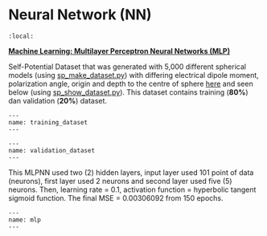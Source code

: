 # Neural Network (NN)

```{contents}
:local:
```

<ins>**Machine Learning: Multilayer Perceptron Neural Networks (MLP)**</ins>

Self-Potential Dataset that was generated with 5,000 different spherical models (using [sp_make_dataset.py](https://github.com/ezygeo-ai/mlgi/blob/master/python/sp_make_dataset.py)) with differing electrical dipole moment, polarization angle, origin and depth to the centre of sphere [here](https://github.com/ezygeo-ai/mlgi/blob/master/data/SP_Dataset.pickle) and seen below (using [sp_show_dataset.py](https://github.com/ezygeo-ai/mlgi/blob/master/python/sp_show_dataset.py)). This dataset contains training (**80%**) dan validation (**20%**) dataset.

```{figure} /figures/chap5/results/training_dataset.png
---
name: training_dataset
---
```
```{figure} /figures/chap5/results/validation_dataset.png
---
name: validation_dataset
---
```

This MLPNN used two (2) hidden layers, input layer used 101 point of data (neurons), first layer used 2 neurons and second layer used five (5) neurons. Then, learning rate = 0.1, activation function = hyperbolic tangent sigmoid function. The final MSE = 0.00306092 from 150 epochs.

```{figure} /figures/chap5/tutorials/mlp.png
---
name: mlp
---
```